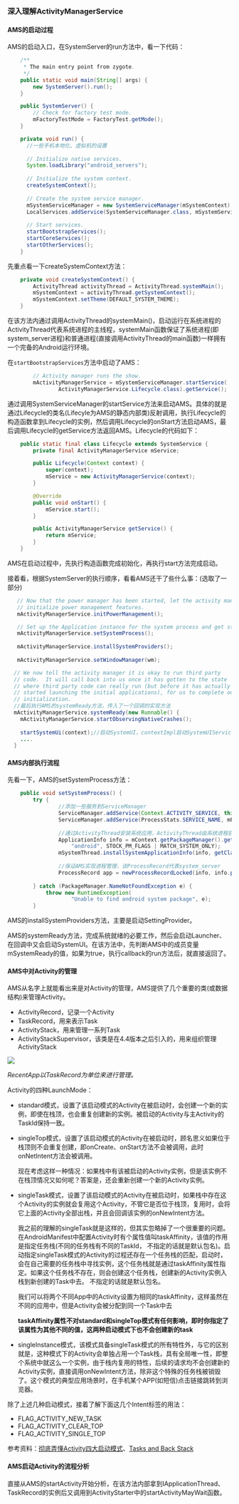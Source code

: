 ### 深入理解ActivityManagerService

#### AMS的启动过程

AMS的启动入口，在SystemServer的run方法中，看一下代码：

```java
    /**
     * The main entry point from zygote.
     */
    public static void main(String[] args) {
        new SystemServer().run();
    }

	public SystemServer() {
        // Check for factory test mode.
        mFactoryTestMode = FactoryTest.getMode();
    }

    private void run() {
      //一些手机本地化、虚拟机的设置
      
      // Initialize native services.
      System.loadLibrary("android_servers");
      
      // Initialize the system context.
      createSystemContext();
      
      // Create the system service manager.
      mSystemServiceManager = new SystemServiceManager(mSystemContext);
      LocalServices.addService(SystemServiceManager.class, mSystemServiceManager);
      
      // Start services.
      startBootstrapServices();
      startCoreServices();
      startOtherServices();
    }
```

先重点看一下createSystemContext方法：

```java
    private void createSystemContext() {
        ActivityThread activityThread = ActivityThread.systemMain();
        mSystemContext = activityThread.getSystemContext();
        mSystemContext.setTheme(DEFAULT_SYSTEM_THEME);
    }
```

在该方法内通过调用ActivityThread的systemMain()，启动运行在系统进程的ActivityThread代表系统进程的主线程，systemMain函数保证了系统进程(即system_server进程)和普通进程(直接调用ActivityThread的main函数)一样拥有一个完备的Android运行环境。

在`startBootstrapServices`方法中启动了AMS：

```java
        // Activity manager runs the show.
        mActivityManagerService = mSystemServiceManager.startService(
                ActivityManagerService.Lifecycle.class).getService();
```

通过调用SystemServiceManager的startService方法来启动AMS。具体的就是通过Lifecycle的类名(Lifecyle为AMS的静态内部类)反射调用，执行Lifecycle的构造函数拿到Lifecycle的实例，然后调用Lifecycle的onStart方法启动AMS，最后调用Lifecycle的getService方法返回AMS。Lifecycle的代码如下：

```java
    public static final class Lifecycle extends SystemService {
        private final ActivityManagerService mService;

        public Lifecycle(Context context) {
            super(context);
            mService = new ActivityManagerService(context);
        }

        @Override
        public void onStart() {
            mService.start();
        }

        public ActivityManagerService getService() {
            return mService;
        }
    }
```

AMS在启动过程中，先执行构造函数完成初始化，再执行start方法完成启动。

接着看，根据SystemServer的执行顺序，看看AMS还干了些什么事：(选取了一部分)

```java
   // Now that the power manager has been started, let the activity manager
   // initialize power management features.
   mActivityManagerService.initPowerManagement();

   // Set up the Application instance for the system process and get started.
   mActivityManagerService.setSystemProcess();
   
   mActivityManagerService.installSystemProviders();
   
   mActivityManagerService.setWindowManager(wm);

  // We now tell the activity manager it is okay to run third party
  // code.  It will call back into us once it has gotten to the state
  // where third party code can really run (but before it has actually
  // started launching the initial applications), for us to complete our
  // initialization.
  //最后执行AMS的systemReady方法，传入了一个回调的实现方法
  mActivityManagerService.systemReady(new Runnable() {
  	mActivityManagerService.startObservingNativeCrashes();
    
    startSystemUi(context);//启动SystemUI，contextImpl启动SystemUIService
    ....
  }
```

#### AMS内部执行流程

先看一下，AMS的setSystemProcess方法：

```java
    public void setSystemProcess() {
        try {   
          		//添加一些服务到ServiceManager
				ServiceManager.addService(Context.ACTIVITY_SERVICE, this, true);
            	ServiceManager.addService(ProcessStats.SERVICE_NAME, mProcessStats);
          	
          		//通过ActivityThread安装系统应用，ActivityThread由系统进程启动运行在系统进程中
                ApplicationInfo info = mContext.getPackageManager().getApplicationInfo(
                    "android", STOCK_PM_FLAGS | MATCH_SYSTEM_ONLY);
            	mSystemThread.installSystemApplicationInfo(info, getClass().getClassLoader());
          		
          		//保证AMS实现进程管理，该ProcessRecord代表system_server
          		ProcessRecord app = newProcessRecordLocked(info, info.processName, false, 0);
          
        } catch (PackageManager.NameNotFoundException e) {
            throw new RuntimeException(
                    "Unable to find android system package", e);
        }
```

AMS的installSystemProviders方法，主要是启动SettingProvider。

AMS的systemReady方法，完成系统就绪的必要工作，然后会启动Launcher、在回调中又会启动SystemUI。在该方法中，先判断AMS中的成员变量mSystemReady的值，如果为true，执行callback的run方法后，就直接返回了。

#### AMS中对Activity的管理

AMS从名字上就能看出来是对Activity的管理，AMS提供了几个重要的类(或数据结构)来管理Activity。

- ActivityRecord，记录一个Activity
- TaskRecord，用来表示Task
- ActivityStack，用来管理一系列Task
- ActivityStackSupervisor，该类是在4.4版本之后引入的，用来组织管理ActivityStack

![](./img/ActivityTask.png)

*RecentApp以TaskRecord为单位来进行管理。*

Activity的四种LaunchMode：

- standard模式，设置了该启动模式的Activity在被启动时，会创建一个新的实例，即使在栈顶，也会重复创建新的实例。被启动的Activity与主Activity的TaskId保持一致。

- singleTop模式，设置了该启动模式的Activity在被启动时，顾名思义如果位于栈顶则不会重复创建，即onCreate、onStart方法不会被调用，此时onNetIntent方法会被调用。

  现在考虑这样一种情况：如果栈中有该被启动的Activity实例，但是该实例不在栈顶情况又如何呢？答案是，还会重新创建一个新的Activity实例。

- singleTask模式，设置了该启动模式的Activity在被启动时，如果栈中存在这个Activity的实例就会复用这个Activity，不管它是否位于栈顶，复用时，会将它上面的Activity全部出栈，并且会回调该实例的onNewIntent方法。

  我之前的理解的singleTask就是这样的，但其实忽略掉了一个很重要的问题。在AndroidManifest中配置Activity时有个属性值叫taskAffinity，该值的作用是指定任务栈(不同的任务栈有不同的TaskId， 不指定的话就是默认包名)。启动指定singleTask模式的Activity的过程还存在一个任务栈的匹配，启动时，会在自己需要的任务栈中寻找实例，这个任务栈就是通过taskAffinity属性指定。如果这个任务栈不存在，则会创建这个任务栈，创建新的Activity实例入栈到新创建的Task中去。 不指定的话就是默认包名。

  我们可以将两个不同App中的Activity设置为相同的taskAffinity，这样虽然在不同的应用中，但是Activity会被分配到同一个Task中去

  **taskAffinity属性不对standard和singleTop模式有任何影响，即时你指定了该属性为其他不同的值，这两种启动模式下也不会创建新的task**

- singleInstance模式，该模式具备singleTask模式的所有特性外，与它的区别就是，这种模式下的Activity会单独占用一个Task栈，具有全局唯一性，即整个系统中就这么一个实例，由于栈内复用的特性，后续的请求均不会创建新的Activity实例，直接调用onNewIntent方法，除非这个特殊的任务栈被销毁了。这个模式的典型应用场景时，在手机某个APP(如短信)点击链接跳转到浏览器。

除了上述几种启动模式，接着了解下面这几个Intent标签的用法：

- FLAG_ACTIVITY_NEW_TASK
- FLAG_ACTIVITY_CLEAR_TOP
- FLAG_ACTIVITY_SINGLE_TOP



参考资料：[彻底弄懂Activity四大启动模式](http://blog.csdn.net/mynameishuangshuai/article/details/51491074)、[Tasks and Back Stack](https://developer.android.com/guide/components/tasks-and-back-stack.html)

#### AMS启动Activity的流程分析

直接从AMS的startActivity开始分析，在该方法内部拿到IApplicationThread、TaskRecord的实例后又调用到ActivityStarter中的startActivityMayWait函数。